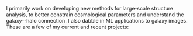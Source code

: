 I primarily work on developing new methods for large-scale structure analysis, to better constrain cosmological parameters and understand the galaxy--halo connection. 
I also dabble in ML applications to galaxy images.
These are a few of my current and recent projects:
